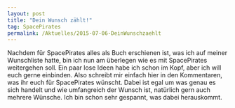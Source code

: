 ```yaml
---
layout: post
title: "Dein Wunsch zählt!"
tag: SpacePirates
permalink: /Aktuelles/2015-07-06-DeinWunschzaehlt
---
```



Nachdem für SpacePirates alles als Buch erschienen ist, was ich auf meiner Wunschliste hatte, bin ich nun am überlegen wie es mit SpacePirates weitergehen soll. Ein paar lose Ideen habe ich schon im Kopf, aber ich will euch gerne einbinden. Also schreibt mir einfach hier in den Kommentaren, was ihr euch für SpacePirates wünscht. Dabei ist egal um was genau es sich handelt und wie umfangreich der Wunsch ist, natürlich gern auch mehrere Wünsche. Ich bin schon sehr gespannt, was dabei herauskommt.


